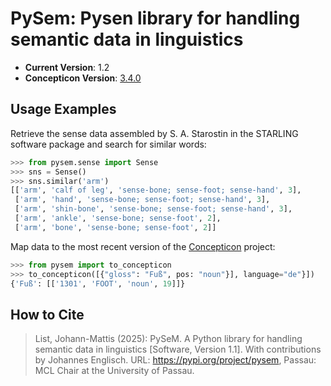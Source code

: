 # PySem: Pysen library for handling semantic data in linguistics

* **Current Version**: 1.2
* **Concepticon Version**: [3.4.0](https://doi.org/10.5281/zenodo.14923561)
 
## Usage Examples

Retrieve the sense data assembled by S. A. Starostin in the STARLING software package and search for similar words:

```python
>>> from pysem.sense import Sense
>>> sns = Sense()
>>> sns.similar('arm')
[['arm', 'calf of leg', 'sense-bone; sense-foot; sense-hand', 3],
 ['arm', 'hand', 'sense-bone; sense-foot; sense-hand', 3],
 ['arm', 'shin-bone', 'sense-bone; sense-foot; sense-hand', 3],
 ['arm', 'ankle', 'sense-bone; sense-foot', 2],
 ['arm', 'bone', 'sense-bone; sense-foot', 2]]
```

Map data to the most recent version of the [Concepticon](https://concepticon.clld.org) project:

```python
>>> from pysem import to_concepticon
>>> to_concepticon([{"gloss": "Fuß", pos: "noun"}], language="de"}])
{'Fuß': [['1301', 'FOOT', 'noun', 19]]}
```

## How to Cite

> List, Johann-Mattis (2025): PySeM. A Python library for handling semantic data in linguistics [Software, Version 1.1]. With contributions by Johannes Englisch. URL: https://pypi.org/project/pysem, Passau: MCL Chair at the University of Passau.

